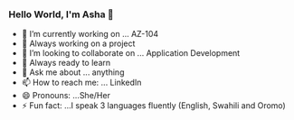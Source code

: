 ### Hello World, I'm Asha 👋


- 🔭 I’m currently working on ... AZ-104
- 🌱 Always working on a project
- 👯 I’m looking to collaborate on ... Application Development 
- 🤔 Always ready to learn 
- 💬 Ask me about ... anything
- 📫 How to reach me: ... LinkedIn
- 😄 Pronouns: ...She/Her
- ⚡ Fun fact: ...I speak 3 languages fluently (English, Swahili and Oromo)
